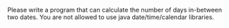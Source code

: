 Please write a program that can calculate the number of days in-between two dates.
You are not allowed to use java date/time/calendar libraries.
